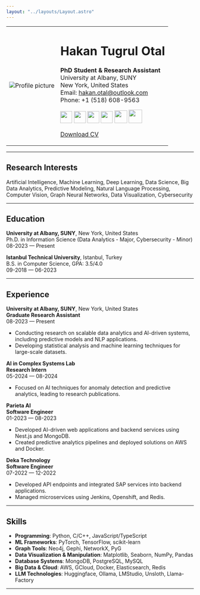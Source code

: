 ```yaml
---
layout: "../layouts/Layout.astro"
---
```


<table>
<tr>
<td>
<img src="/picture.jpg" alt="Profile picture"/>
</td>
<td>

# Hakan Tugrul Otal

**PhD Student & Research Assistant**  
University at Albany, SUNY  
New York, United States  
Email: hakan.otal@outlook.com  
Phone: +1 (518) 608-9563  

<div> 
<a href="https://scholar.google.com/citations?user=aomsxFAAAAAJ" target="_blank" rel="noreferrer"><img src="/scholar.png" width="32" height="32" /></a>
<a href="https://www.github.com/hakanotal" target="_blank" rel="noreferrer"><img src="/github.svg" width="32" height="32" /></a> 
<a href="https://www.linkedin.com/in/hakan-tugrul-otal/" target="_blank" rel="noreferrer"><img src="/linkedin.svg" width="32" height="32" /></a> 
<a href="http://www.medium.com/@hakan.otal" target="_blank" rel="noreferrer"><img src="/medium.svg" width="32" height="32" /></a>
<a href="https://huggingface.co/hotal" target="_blank" rel="noreferrer"><img src="/hf.svg" width="34" height="34" /></a>
<a href="https://www.hackerrank.com/hakanotal" target="_blank" rel="noreferrer"><img src="/hackerrank.svg" width="36" height="36" /></a>
</div>

<a href="/CV.pdf" >Download CV</a>

</td>
</tr>
</table>

---

## Research Interests

Artificial Intelligence, Machine Learning, Deep Learning, Data Science, Big Data Analytics, Predictive Modeling, Natural Language Processing, Computer Vision, Graph Neural Networks, Data Visualization, Cybersecurity

---

## Education

**University at Albany, SUNY**, New York, United States  
Ph.D. in Information Science (Data Analytics - Major, Cybersecurity - Minor)  
08-2023 — Present  

**Istanbul Technical University**, Istanbul, Turkey  
B.S. in Computer Science, GPA: 3.5/4.0  
09-2018 — 06-2023  

---

## Experience

**University at Albany, SUNY**, New York, United States  
**Graduate Research Assistant**  
08-2023 — Present  
- Conducting research on scalable data analytics and AI-driven systems, including predictive models and NLP applications.  
- Developing statistical analysis and machine learning techniques for large-scale datasets.  

**AI in Complex Systems Lab**  
**Research Intern**  
05-2024 — 08-2024  
- Focused on AI techniques for anomaly detection and predictive analytics, leading to research publications.  

**Parieta AI**  
**Software Engineer**  
01-2023 — 08-2023  
- Developed AI-driven web applications and backend services using Nest.js and MongoDB.  
- Created predictive analytics pipelines and deployed solutions on AWS and Docker.  

**Deka Technology**  
**Software Engineer**  
07-2022 — 12-2022  
- Developed API endpoints and integrated SAP services into backend applications.  
- Managed microservices using Jenkins, Openshift, and Redis.  

---

## Skills

- **Programming**: Python, C/C++, JavaScript/TypeScript  
- **ML Frameworks**: PyTorch, TensorFlow, scikit-learn  
- **Graph Tools**: Neo4j, Gephi, NetworkX, PyG  
- **Data Visualization & Manipulation**: Matplotlib, Seaborn, NumPy, Pandas  
- **Database Systems**: MongoDB, PostgreSQL, MySQL  
- **Big Data & Cloud**: AWS, GCloud, Docker, Elasticsearch, Redis  
- **LLM Technologies**: Huggingface, Ollama, LMStudio, Unsloth, Llama-Factory  

---
